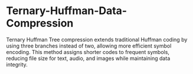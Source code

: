 # Ternary-Huffman-Data-Compression
Ternary Huffman Tree compression extends traditional Huffman coding by using three branches instead of two, allowing more efficient symbol encoding. This method assigns shorter codes to frequent symbols, reducing file size for text, audio, and images while maintaining data integrity.
